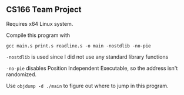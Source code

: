 ## CS166 Team Project

Requires x64 Linux system.

Compile this program with
```
gcc main.s print.s readline.s -o main -nostdlib -no-pie
```

`-nostdlib` is used since I did not use any standard library functions

`-no-pie` disables Position Independent Executable, so the address isn't randomized.

Use `objdump -d ./main` to figure out where to jump in this program.

